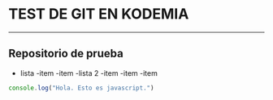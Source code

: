 # TEST DE GIT EN KODEMIA
---
## Repositorio de prueba

- lista 
    -item 
    -item
-lista 2
    -item
    -item
    -item
```javascript
console.log("Hola. Esto es javascript.")
```
